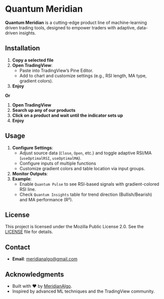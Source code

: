 # Quantum Meridian

**Quantum Meridian** is a cutting-edge product line of machine-learning driven trading tools, designed to empower traders with adaptive, data-driven insights.

## Installation

1. **Copy a selected file**
2. **Open TradingView**:
   - Paste into TradingView’s Pine Editor.
   - Add to chart and customize settings (e.g., RSI length, MA type, gradient colors).
3. **Enjoy**

**Or**

1. **Open TradingView**
2. **Search up any of our products**
3. **Click on a product and wait until the indicator sets up**
4. **Enjoy**

## Usage

1. **Configure Settings**:
   - Adjust source data (`Close`, `Open`, etc.) and toggle adaptive RSI/MA (`useOptimalRSI`, `useOptimalMA`).
   - Configure inputs of multiple functions
   - Customize gradient colors and table location via input groups.
2. **Monitor Outputs**:
3. **Example**:
   - Enable `Quantum Pulse` to see RSI-based signals with gradient-colored RSI line.
   - Check `Quantum Insights` table for trend direction (Bullish/Bearish) and MA performance (R²).

## License

This project is licensed under the Mozilla Public License 2.0. See the [LICENSE](LICENSE) file for details.

## Contact

- **Email**: meridianalgo@gmail.com 


## Acknowledgments

- Built with ❤️ by [MeridianAlgo]((https://github.com/MeridianAlgo)).
- Inspired by advanced ML techniques and the TradingView community.

